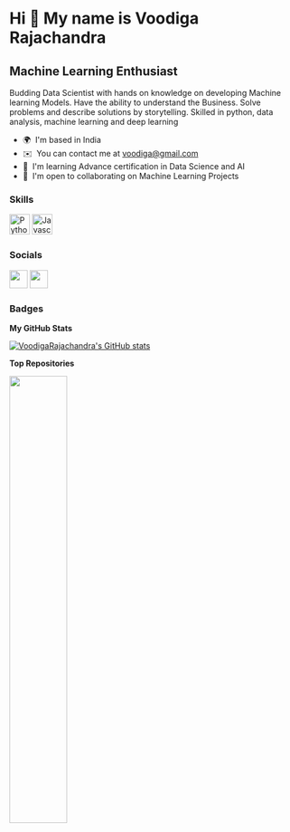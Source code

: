Hi 👋 My name is Voodiga Rajachandra
====================================

Machine Learning Enthusiast
---------------------------

Budding Data Scientist with hands on knowledge on developing Machine learning Models. Have the ability to understand the Business. Solve problems and describe solutions by storytelling. Skilled in python, data analysis, machine learning and deep learning

* 🌍  I'm based in India
* ✉️  You can contact me at [voodiga@gmail.com](mailto:voodiga@gmail.com)
* 🧠  I'm learning Advance certification in Data Science and AI
* 🤝  I'm open to collaborating on Machine Learning Projects

### Skills

<p align="left">
<a href="https://www.python.org/" target="_blank" rel="noreferrer"><img src="https://raw.githubusercontent.com/danielcranney/readme-generator/main/public/icons/skills/python-colored.svg" width="36" height="36" alt="Python" /></a>
<a href="https://developer.mozilla.org/en-US/docs/Web/JavaScript" target="_blank" rel="noreferrer"><img src="https://raw.githubusercontent.com/danielcranney/readme-generator/main/public/icons/skills/javascript-colored.svg" width="36" height="36" alt="Javascript" /></a>
</p>


### Socials

<p align="left"> <a href="https://www.github.com/VoodigaRajachandra" target="_blank" rel="noreferrer"><img src="https://raw.githubusercontent.com/danielcranney/readme-generator/main/public/icons/socials/github.svg" width="32" height="32" /></a> <a href="https://vrcdatascience" target="_blank" rel="noreferrer"><img src="https://raw.githubusercontent.com/danielcranney/readme-generator/main/public/icons/socials/hashnode.svg" width="32" height="32" /></a></p>

### Badges

<b>My GitHub Stats</b>

<a href="http://www.github.com/VoodigaRajachandra"><img src="https://github-readme-stats.vercel.app/api?username=VoodigaRajachandra&show_icons=true&hide=&count_private=true&title_color=0891b2&text_color=ffffff&icon_color=0891b2&bg_color=1c1917&hide_border=true&show_icons=true" alt="VoodigaRajachandra's GitHub stats" /></a>

<b>Top Repositories</b>

<div width="100%" align="center"><a href="https://github.com/VoodigaRajachandra/MyMachineLearningProjects" align="left"><img align="left" width="45%" src="https://github-readme-stats.vercel.app/api/pin/?username=VoodigaRajachandra&repo=MyMachineLearningProjects&title_color=0891b2&text_color=ffffff&icon_color=0891b2&bg_color=1c1917&hide_border=true&locale=en" /></a></div><br /><br /><br /><br /><br /><br /><br />
